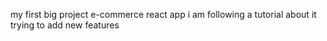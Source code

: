 my first big project e-commerce react app i am following a tutorial about it trying to add new features 
